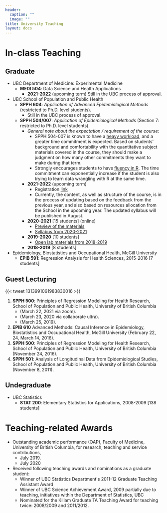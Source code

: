 ```yaml
---
header:
  caption: ""
  image: ""
title: University Teaching
layout: docs
---
```


# In-class Teaching

## Graduate
- UBC Department of Medicine: Experimental Medicine
  - **MEDI 504**: Data Science and Health Applications
    - **2021-2022** (upcoming term) Still in the UBC process of approval.
- UBC School of Population and Public Health 
  - **SPPH 604**: *Application of Advanced Epidemiological Methods* (restricted to Ph.D. level students).
    - Still in the UBC process of approval. 
  - **SPPH 504/007**: *Application of Epidemiological Methods* (Section 7: restricted to Ph.D. level students).
    - *General note about the expectation / requirement of the course*:
      - SPPH 504-007  is known to have a <u>heavy workload</u>, and a greater time commitment is expected. Based on students' background and comfortability with the quantitative subject materials covered in the course, they should make a judgment on how many other commitments they want to make during that term.
      - Strongly encourages students to have <u>fluency in R</u>. The time commitment can exponentially increase if the student is also trying to learn data wrangling with R at the same time.
    - **2021-2022** (upcoming term)
      - Registration [link](https://courses.students.ubc.ca/cs/courseschedule?pname=subjarea&tname=subj-section&dept=SPPH&course=504&section=007)
      - Currently, the content, as well as structure of the course, is in the process of updating based on the feedback from the previous year, and also based on resources allocation from the School in the upcoming year. The updated syllabus will be published in August.
    - **2020-2021** [15 students] (online) 
      - [Preview of the materials](https://www.youtube.com/playlist?list=PL2yD6frXhFob_Mvfg21Y01t_yu1aC9NnP)
      - [Syllabus from 2020-2021](/Teaching/SPPH-504-section-007-Course-Outline.pdf)
    - **2019-2020** [10 students]
      - [Open lab materials from 2018-2019](https://ehsanx.github.io/spph504-007/)
    - **2018-2019** [8 students]
- Epidemiology, Biostatistics and Occupational Health, McGill University
  - **EPIB 591**: Regression Analysis for Health Sciences, 2015-2016 [7 students]

## Guest Lecturing

{{< tweet 1313991061983830016 >}}

1.	**SPPH 500**: Principles of Regression Modeling for Health Research, School of Population and Public Health, University of British Columbia 
    - (March 22, 2021 via zoom).
    - (March 23, 2020 via collaborate ultra).
    - (March 25, 2019).
3. **EPIB 610** Advanced Methods: Causal Inference in Epidemiology, Biostatistics and Occupational Health, McGill University (February 22, 24, March 14, 2016).
4.	**SPPH 500**: Principles of Regression Modeling for Health Research, School of Population and Public Health, University of British Columbia (November 24, 2016).
5.	**SPPH 501**: Analysis of Longitudinal Data from Epidemiological Studies, School of Population and Public Health, University of British Columbia (November 8, 2011).


## Undegraduate
- UBC Statistics
  - **STAT 200**: Elementary Statistics for Applications, 2008-2009 [138 students]
  
# Teaching-related Awards 

- Outstanding academic performance (OAP), Faculty of Medicine, University of British Columbia, for research, teaching and service contributions, 
  - July 2019.
  - July 2020
- Received following teaching awards and nominations as a graduate student:
  - Winner of UBC Statistics Department's  2011-12 Graduate Teaching Assistant Award
  - Winner of UBC Science Achievement Award, 2009 partially due to  teaching, initiatives within the Department of Statistics, UBC
  - Nominated for the Killam Graduate TA Teaching Award for teaching twice: 2008/2009 and 2011/2012.  
